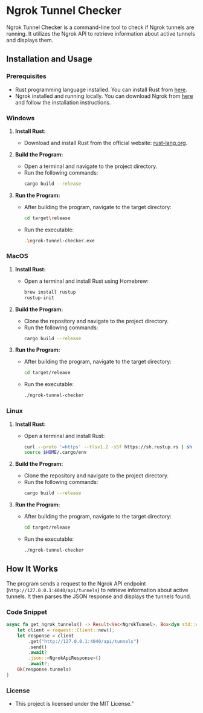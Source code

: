 # Ngrok Tunnel Checker

Ngrok Tunnel Checker is a command-line tool to check if Ngrok tunnels are running. It utilizes the Ngrok API to retrieve information about active tunnels and displays them.

## Installation and Usage

### Prerequisites

- Rust programming language installed. You can install Rust from [here](https://www.rust-lang.org/tools/install).
- Ngrok installed and running locally. You can download Ngrok from [here](https://ngrok.com/download) and follow the installation instructions.

### Windows

1. **Install Rust:**
   - Download and install Rust from the official website: [rust-lang.org](https://www.rust-lang.org/tools/install).

2. **Build the Program:**
   - Open a terminal and navigate to the project directory.
   - Run the following commands:
     ```sh
     cargo build --release
     ```

3. **Run the Program:**
   - After building the program, navigate to the target directory:
     ```sh
     cd target\release
     ```
   - Run the executable:
     ```sh
     .\ngrok-tunnel-checker.exe
     ```

### MacOS

1. **Install Rust:**
   - Open a terminal and install Rust using Homebrew:
     ```sh
     brew install rustup
     rustup-init
     ```

2. **Build the Program:**
   - Clone the repository and navigate to the project directory.
   - Run the following commands:
     ```sh
     cargo build --release
     ```

3. **Run the Program:**
   - After building the program, navigate to the target directory:
     ```sh
     cd target/release
     ```
   - Run the executable:
     ```sh
     ./ngrok-tunnel-checker
     ```

### Linux

1. **Install Rust:**
   - Open a terminal and install Rust:
     ```sh
     curl --proto '=https' --tlsv1.2 -sSf https://sh.rustup.rs | sh
     source $HOME/.cargo/env
     ```

2. **Build the Program:**
   - Clone the repository and navigate to the project directory.
   - Run the following commands:
     ```sh
     cargo build --release
     ```

3. **Run the Program:**
   - After building the program, navigate to the target directory:
     ```sh
     cd target/release
     ```
   - Run the executable:
     ```sh
     ./ngrok-tunnel-checker
     ```

## How It Works

The program sends a request to the Ngrok API endpoint (`http://127.0.0.1:4040/api/tunnels`) to retrieve information about active tunnels. It then parses the JSON response and displays the tunnels found.

### Code Snippet

```rust
async fn get_ngrok_tunnels() -> Result<Vec<NgrokTunnel>, Box<dyn std::error::Error>> {
    let client = reqwest::Client::new();
    let response = client
        .get("http://127.0.0.1:4040/api/tunnels")
        .send()
        .await?
        .json::<NgrokApiResponse>()
        .await?;
    Ok(response.tunnels)
}

```

### License
* This project is licensed under the MIT License.”


